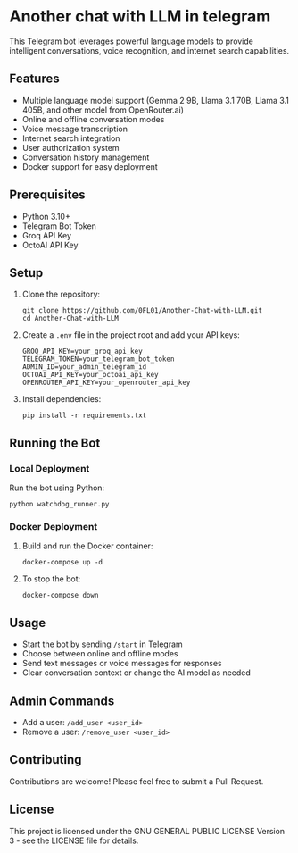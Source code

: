 # Another chat with LLM in telegram 

This Telegram bot leverages powerful language models to provide intelligent conversations, voice recognition, and internet search capabilities.

## Features

- Multiple language model support (Gemma 2 9B, Llama 3.1 70B, Llama 3.1 405B, and other model from OpenRouter.ai)
- Online and offline conversation modes
- Voice message transcription
- Internet search integration
- User authorization system
- Conversation history management
- Docker support for easy deployment

## Prerequisites

- Python 3.10+
- Telegram Bot Token
- Groq API Key
- OctoAI API Key

## Setup

1. Clone the repository:
   ```
   git clone https://github.com/0FL01/Another-Chat-with-LLM.git
   cd Another-Chat-with-LLM
   ```

2. Create a `.env` file in the project root and add your API keys:
   ```
   GROQ_API_KEY=your_groq_api_key
   TELEGRAM_TOKEN=your_telegram_bot_token
   ADMIN_ID=your_admin_telegram_id
   OCTOAI_API_KEY=your_octoai_api_key
   OPENROUTER_API_KEY=your_openrouter_api_key
   ```

3. Install dependencies:
   ```
   pip install -r requirements.txt
   ```

## Running the Bot

### Local Deployment

Run the bot using Python:

```
python watchdog_runner.py
```

### Docker Deployment

1. Build and run the Docker container:
   ```
   docker-compose up -d
   ```

2. To stop the bot:
   ```
   docker-compose down
   ```

## Usage

- Start the bot by sending `/start` in Telegram
- Choose between online and offline modes
- Send text messages or voice messages for responses
- Clear conversation context or change the AI model as needed

## Admin Commands

- Add a user: `/add_user <user_id>`
- Remove a user: `/remove_user <user_id>`

## Contributing

Contributions are welcome! Please feel free to submit a Pull Request.

## License

This project is licensed under the GNU GENERAL PUBLIC LICENSE Version 3 - see the LICENSE file for details.
